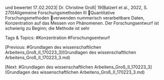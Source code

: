und bewertet
17..02.2023| Dr. Christine Groß| 19(Balzert et al., 2022, S. 270)Allgemeine Forschungsmethoden III
Quantitative Forschungsmethoden
verwenden nummerisch verarbeitbare Daten, Konzentration auf das Messen von 
Phänomenen. Der Forschungsentwurf ist schwierig zu Beginn; die Methode ist sehr 

   Tags & Topics:
   #Konzentration
   #Forschungsentwurf

[Previous: #Grundlagen des wissenschaftlichen Arbeitens_Groß_II_170223_3](Grundlagen des wissenschaftlichen Arbeitens_Groß_II_170223_3.md)

[Next: #Grundlagen des wissenschaftlichen Arbeitens_Groß_II_170223_3](Grundlagen des wissenschaftlichen Arbeitens_Groß_II_170223_3.md)